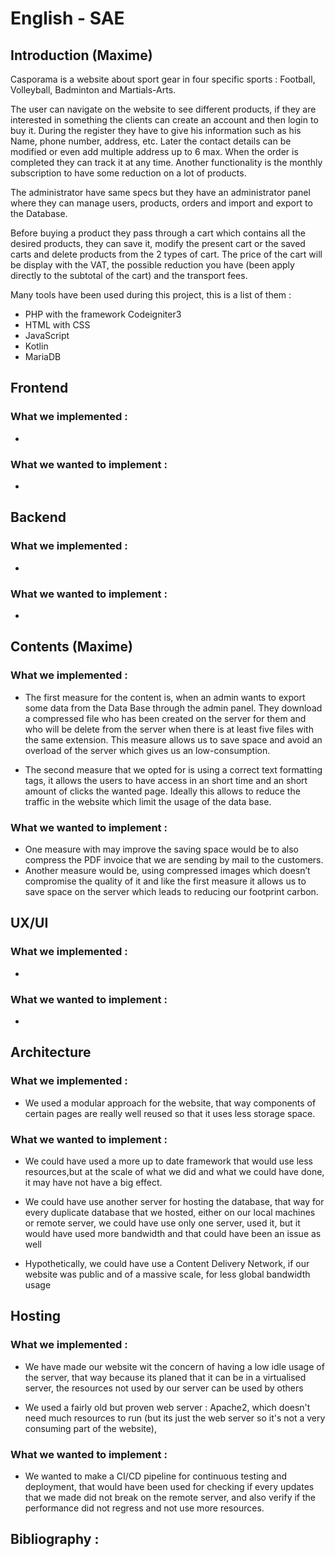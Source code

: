 # English - SAE

## Introduction (Maxime)

Casporama is a website about sport gear in four specific sports : Football, Volleyball, Badminton and Martials-Arts. 

The user can navigate on the website to see different products, if they are interested in something the clients can create an account and then login to buy it. During the register they have to give his information such as his Name, phone number, address, etc. Later the contact details can be modified or even add multiple address up to 6 max. When the order is completed they can track it at any time. Another functionality is the monthly subscription to have some reduction on a lot of products.

The administrator have same specs but they have an administrator panel where they can manage users, products, orders and import and export to the Database.

Before buying a product they pass through a cart which contains all the desired products, they can save it, modify the present cart or the saved carts and delete products from the 2 types of cart. The price of the cart will be display with the VAT, the possible reduction you have (been apply directly to the subtotal of the cart) and the transport fees.

Many tools have been used during this project, this is a list of them :

- PHP with the framework Codeigniter3
- HTML with CSS
- JavaScript
- Kotlin
- MariaDB

## Frontend

### What we implemented :

-

### What we wanted to implement :

-

## Backend

### What we implemented :

-

### What we wanted to implement :

-

## Contents (Maxime)

### What we implemented :

- The first measure for the content is, when an admin wants to export some data from the Data Base through the admin panel. They download a compressed file who has been created on the server for them and who will be delete from the server when there is at least five files with the same extension. This measure allows us to save space and avoid an overload of the server which gives us an low-consumption. 

- The second measure that we opted for is using a correct text formatting tags, it allows the users to have access in an short time and an short amount of clicks the wanted page. Ideally this allows to reduce the traffic in the website which limit the usage of the data base.

### What we wanted to implement :

- One measure with may improve the saving space would be to also compress the PDF invoice that we are sending by mail to the customers.
- Another measure would be, using compressed images which doesn’t compromise the quality of it and like the first measure it allows us to save space on the server which leads to reducing our footprint carbon.

## UX/UI

### What we implemented :

-

### What we wanted to implement :

-

## Architecture

### What we implemented :

- We used a modular approach for the website, that way components of certain pages are really well reused so that it uses less storage space.

### What we wanted to implement :

- We could have used a more up to date framework that would use less resources,but at the scale of what we did and what we could have done, it may have not have a big effect. 

- We could have use another server for hosting the database, that way for every duplicate database that we hosted, either on our local machines or remote server, we could have use only one server, used it, but it would have used more bandwidth and that could have been an issue as well

- Hypothetically, we could have use a Content Delivery Network, if our website was public and of a massive scale, for less global bandwidth usage

## Hosting

### What we implemented :

- We have made our website wit the concern of having a low idle usage of the server, that way because its planed that it can be in a virtualised server, the resources not used by our server can be used by others

- We used a fairly old but proven web server : Apache2, which doesn't need much resources to run (but its just the web server so it's not a very consuming part of the website), 

### What we wanted to implement :

- We wanted to make a CI/CD pipeline for continuous testing and deployment, that would have been used for checking if every updates that we made did not break on the remote server, and also verify if the performance did not regress and not use more resources.

## Bibliography :